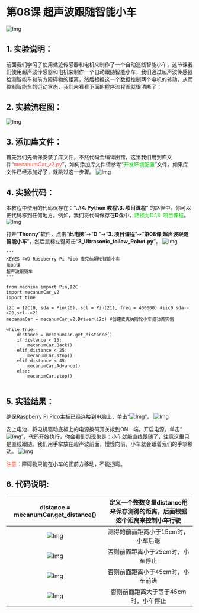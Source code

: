 # 第08课 超声波跟随智能小车
![Img](./media/609e83e93ce14bc9cdcf36a3e92cdfa0.png)

## 1. 实验说明：                                                                                
前面我们学习了使用循迹传感器和电机来制作了一个自动巡线智能小车，这节课我们使用超声波传感器和电机来制作一个自动跟随智能小车，我们通过超声波传感器检测智能车和前方障碍物的距离，然后根据这一个数据控制两个电机的转动，从而控制智能车的运动状态，我们来看看下面的程序流程图就很清晰了：

## 2. 实验流程图：                                                  
![Img](./media/47face37c699ee3b0ac0ad41bcffb70d.png)
                           
## 3. 添加库文件：
首先我们先确保安装了库文件，不然代码会编译出错，这里我们用到库文件“<span style="color: rgb(255, 76, 65);">mecanumCar_v2.py</span>”，如何添加库文件请参考“<span style="color: rgb(0, 209, 0);">开发环境配置</span>”文件。如果库文件已经添加好了，就跳过这一步骤。
![Img](./media/4718fb48b0169a0e4958c2e4aed013df.png)

## 4. 实验代码：
本教程中使用的代码保存在：“**..\4. Python 教程\3. 项目课程**” 的路径中。你可以把代码移到任何地方。例如，我们将代码保存在**D盘**中，<span style="color: rgb(0, 209, 0);">路径为D:\3. 项目课程</span>。
![Img](./media/92103adf9654c97f49aea829c933d86f.png)

打开“**Thonny**”软件，点击“**此电脑**”→“**D:**”→“**3. 项目课程**”→“**第08课 超声波跟随智能小车**”，然后鼠标左键双击“**8_Ultrasonic_follow_Robot.py**”。
![Img](./media/a6e40026dd91fafc68c712c3a67d0508.png)

```
'''
KEYES 4WD Raspberry Pi Pico 麦克纳姆轮智能小车
第08课
超声波跟随车
'''

from machine import Pin,I2C
import mecanumCar_v2
import time

i2c = I2C(0, sda = Pin(20), scl = Pin(21), freq = 400000) #iic0 sda-->20,scl-->21
mecanumCar = mecanumCar_v2.Driver(i2c) #创建麦克纳姆轮小车驱动类实例

while True:
    distance = mecanumCar.get_distance()
    if distance < 15:
        mecanumCar.Back()
    elif distance < 25:
        mecanumCar.stop()
    elif distance < 45:
        mecanumCar.Advance()
    else:
        mecanumCar.stop()
        
```

## 5. 实验结果：
确保Raspberry Pi Pico主板已经连接到电脑上，单击“![Img](./media/555a25f055ba1b4c56ee4c3a28ffe5af.png)”。
![Img](./media/cea5e0fcee9b34682f547fa3a1872ed1.png)

安上电池，将电机驱动底板上的电源拨码开关拨到ON一端，开启电源。单击“![Img](./media/5c05febdb56bb5ef370e897c012c1b91.png)”，代码开始执行，你会看到的现象是：小车就能直线跟随了，注意这里只是直线跟随。我们用手掌放在超声波前面，慢慢向前，小车就会跟着我们的手掌移动。
![Img](./media/6bf33bd883ad903fffcc0be5808d3320.png)

<span style="color: rgb(255, 76, 65);">注意：</span>障碍物只能在小车的正前方移动，不能拐弯。

## 6. 代码说明: 

|distance = mecanumCar.get_distance()   | 定义一个整数变量distance用来保存测得的距离，后面根据这个距离来控制小车行驶|
| :--: | :--: |
|![Img](./media/3240d071399a8b36190a6e77341f3bd2.png)| 测得的前面距离小于15cm时，小车后退 |
|![Img](./media/fe58fd7c031ae0363d001c89c393576f.png)| 否则前面距离小于25cm时，小车停止|
|![Img](./media/d5c2c4140336f666f10eec138a6b37b8.png)| 否则前面距离小于45cm时，小车前进 |
|![Img](./media/584ee118496f0c4c279661a510c6eaed.png)| 否则前面距离大于等于45cm时，小车停止 |












